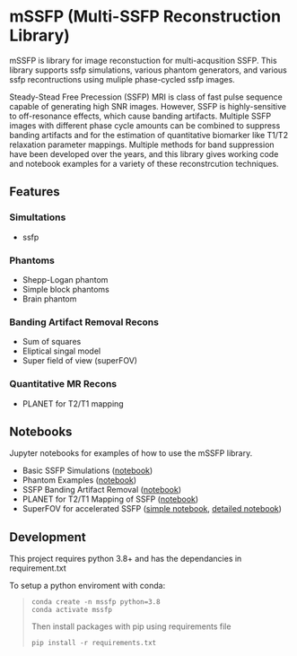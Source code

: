 
# mSSFP (Multi-SSFP Reconstruction Library)

mSSFP is library for image reconstuction for multi-acqusition SSFP. This library supports ssfp simulations, various phantom generators, and various ssfp recontructions using muliple phase-cycled ssfp images. 

Steady-Stead Free Precession (SSFP) MRI is class of fast pulse sequence capable of generating high SNR images. However, SSFP is highly-sensitive to off-resonance effects, which cause banding artifacts. Multiple SSFP images with different phase cycle amounts can be combined to suppress banding artifacts and for the estimation of quantitative biomarker like T1/T2 relaxation parameter mappings. Multiple methods for band suppression have been developed over the years, and this library gives working code and notebook examples for a variety of these reconstrcution techniques.

## Features

### Simultations
  - ssfp

### Phantoms
  - Shepp-Logan phantom
  - Simple block phantoms
  - Brain phantom
### Banding Artifact Removal Recons
  - Sum of squares 
  - Eliptical singal model 
  - Super field of view (superFOV)
### Quantitative MR Recons
  - PLANET for T2/T1 mapping

## Notebooks

Jupyter notebooks for examples of how to use the mSSFP library.

- Basic SSFP Simulations ([notebook](notebooks/1_sspf_simulations.ipynb))
- Phantom Examples ([notebook](notebooks/2_phantoms.ipynb))
- SSFP Banding Artifact Removal ([notebook](notebooks/3_ssfp_band_removal.ipynb))
- PLANET for T2/T1 Mapping of SSFP ([notebook](notebooks/4_ssfp_brain_planet.ipynb))
- SuperFOV for accelerated SSFP ([simple notebook](notebooks/5_superFOV.ipynb), [detailed notebook](notebooks/5a_superFOV_detailed.ipynb))

## Development

This project requires python 3.8+ and has the dependancies in requirement.txt

To setup a python enviroment with conda:

> ```
> conda create -n mssfp python=3.8 
> conda activate mssfp
> ```
> Then install packages with pip using requirements file 
> ```
> pip install -r requirements.txt
> ```
